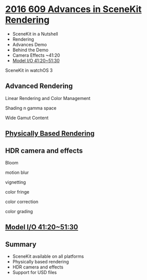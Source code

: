 
# [2016 609 Advances in SceneKit Rendering](https://developer.apple.com/videos/play/wwdc2016/609/)


* SceneKit in a Nutshell
* Rendering
* Advances Demo
* Behind the Demo
* Camera Effects ~41:20
* [Model I/O 41:20~51:30](2016-609-3-modelio.md)



SceneKit in watchOS 3

## Advanced Rendering


Linear Rendering and Color Management

Shading n gamma space



Wide Gamut Content

## [Physically Based Rendering](2016-609-1-physically-based-rendering.md)


##  HDR camera and effects


Bloom

motion blur

vignetting

color fringe

color correction

color grading


## [Model I/O 41:20~51:30](2016-609-3-modelio.md)

## Summary

* SceneKit available on all platforms
* Physically based rendering
* HDR camera and effects
* Support for USD files
